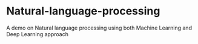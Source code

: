 # Natural-language-processing
A demo on Natural language processing using both Machine Learning and Deep Learning approach
